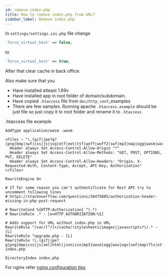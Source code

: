 ```yaml
---
id: remove-index-php
title: How to remove index.php from URL?
sidebar_label: Remove index.php
---
```


In `settings/settings.ini.php` file change
```php
'force_virtual_host' => false,
```
to
```php
'force_virtual_host' => true,
```

After that clear cache in back office.

Also make sure that you

* Have installed atleast 1.69v
* Have installed app in root folder of domain/subdomain.
* Have copied `.htaccess` file from `doc/http_conf`_examples
* There are few samples. Running apache `.htaccess.example` should be just file so just copy it to root folder and rename it to `.htaccess`

.htaccess file example

```apacheconfig
AddType application/wasm .wasm

<Files ~ "\.(gif|jpe?g?|png|bmp|swf|css|js|svg|otf|eot|ttf|woff|woff2|swf|mp3|map|ogg|wasm|wav|pdf|ico|txt)$">
  Header always Set Access-Control-Allow-Origin "*"
  Header always Set Access-Control-Allow-Methods: "GET, POST, OPTIONS, PUT, DELETE"
  Header always Set Access-Control-Allow-Headers: "Origin, X-Requested-With, Content-Type, Accept, API-Key, Authorization"
</Files>

RewriteEngine On

# If for some reason you can't authentificate for Rest API try to uncomment following lines
# https://stackoverflow.com/questions/26475885/authorization-header-missing-in-php-post-request

# RewriteCond %{HTTP:Authorization} ^(.*)
# RewriteRule .* - [e=HTTP_AUTHORIZATION:%1]

# Adds support for URL without index.php in URL
RewriteRule ^/var/[^/]+/cache/(stylesheets|images|javascripts?)/.* - [L]
RewriteRule ^upgrade.php - [L]
RewriteRule !\.(gif|jpe?g|png|bmp|css|js|xml|html|json|ico|mp3|wasm|ogg|wav|ogv|swf|map|flv|otf|woff2|woff|eot|ttf)|var(.+)storage.pdf(.+)\.pdf$ index.php

DirectoryIndex index.php
```

For nginx refer [nginx configuration tips](..//nginx-configuration-tips.md)